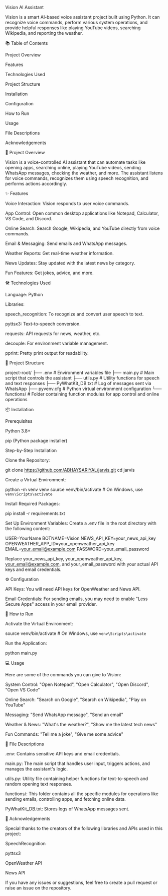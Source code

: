 Vision AI Assistant

Vision is a smart AI-based voice assistant project built using Python. It can recognize voice commands, perform various system operations, and provide helpful responses like playing YouTube videos, searching Wikipedia, and reporting the weather.

📚 Table of Contents

Project Overview

Features

Technologies Used

Project Structure

Installation

Configuration

How to Run

Usage

File Descriptions

Acknowledgements

📖 Project Overview

Vision is a voice-controlled AI assistant that can automate tasks like opening apps, searching online, playing YouTube videos, sending WhatsApp messages, checking the weather, and more. The assistant listens for voice commands, recognizes them using speech recognition, and performs actions accordingly.

✨ Features

Voice Interaction: Vision responds to user voice commands.

App Control: Open common desktop applications like Notepad, Calculator, VS Code, and Discord.

Online Search: Search Google, Wikipedia, and YouTube directly from voice commands.

Email & Messaging: Send emails and WhatsApp messages.

Weather Reports: Get real-time weather information.

News Updates: Stay updated with the latest news by category.

Fun Features: Get jokes, advice, and more.

🛠️ Technologies Used

Language: Python

Libraries:

speech_recognition: To recognize and convert user speech to text.

pyttsx3: Text-to-speech conversion.

requests: API requests for news, weather, etc.

decouple: For environment variable management.

pprint: Pretty print output for readability.

📂 Project Structure

project-root/
├── .env                # Environment variables file
├── main.py             # Main script that controls the assistant
├── utils.py            # Utility functions for speech and text responses
├── PyWhatKit_DB.txt    # Log of messages sent via WhatsApp
├── pyvenv.cfg          # Python virtual environment configuration
└── functions/          # Folder containing function modules for app control and online operations

📦 Installation

Prerequisites

Python 3.8+

pip (Python package installer)

Step-by-Step Installation

Clone the Repository:

git clone https://github.com/ABHAYSARIYAL/jarvis.git
cd jarvis

Create a Virtual Environment:

python -m venv venv
source venv/bin/activate  # On Windows, use `venv\Scripts\activate`

Install Required Packages:

pip install -r requirements.txt

Set Up Environment Variables:
Create a .env file in the root directory with the following content:

USER=YourName
BOTNAME=Vision
NEWS_API_KEY=your_news_api_key
OPENWEATHER_APP_ID=your_openweather_api_key
EMAIL=your_email@example.com
PASSWORD=your_email_password

Replace your_news_api_key, your_openweather_api_key, your_email@example.com, and your_email_password with your actual API keys and email credentials.

⚙️ Configuration

API Keys: You will need API keys for OpenWeather and News API.

Email Credentials: For sending emails, you may need to enable "Less Secure Apps" access in your email provider.

🚀 How to Run

Activate the Virtual Environment:

source venv/bin/activate  # On Windows, use `venv\Scripts\activate`

Run the Application:

python main.py

💻 Usage

Here are some of the commands you can give to Vision:

System Control: "Open Notepad", "Open Calculator", "Open Discord", "Open VS Code"

Online Search: "Search on Google", "Search on Wikipedia", "Play on YouTube"

Messaging: "Send WhatsApp message", "Send an email"

Weather & News: "What's the weather?", "Show me the latest tech news"

Fun Commands: "Tell me a joke", "Give me some advice"

📁 File Descriptions

.env: Contains sensitive API keys and email credentials.

main.py: The main script that handles user input, triggers actions, and manages the assistant's logic.

utils.py: Utility file containing helper functions for text-to-speech and random opening text responses.

functions/: This folder contains all the specific modules for operations like sending emails, controlling apps, and fetching online data.

PyWhatKit_DB.txt: Stores logs of WhatsApp messages sent.

🤝 Acknowledgements

Special thanks to the creators of the following libraries and APIs used in this project:

SpeechRecognition

pyttsx3

OpenWeather API

News API

If you have any issues or suggestions, feel free to create a pull request or raise an issue on the repository.